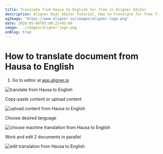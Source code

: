 ```yaml
---
title: Translate from Hausa to English for free in Aligner Editor
description: Aligner Dual Editor Tutorial. How to translate for free from Hausa to English. Aligner is multilingual document management platform. 
ogImage: "https://www.aligner.io/images/aligner-logo.png"
date: 2020-05-06T07:09:21+03:00
image: ../images/aligner-logo.png
onBlog: true
---
```


# How to translate document from Hausa to English

1. Go to editor at [app.aligner.io](https://app.aligner.io "Aligner App web page")

![translate from Hausa to English](../aligner-blank-editor.png "translate from Hausa to English")

Copy-paste content or upload content

![upload content from Hausa to English](../aligner-uploaded-document.png "upload content from Hausa to English")

Choose desired language

![choose machine translation from Hausa to English](../aligner-language-dropdown.png "choose machine translation from Hausa to English")

Work and edit 2 documents in parallel

![edit translation from Hausa to English](../aligner-double-sitded-editor.png "edit translation from Hausa to English")

